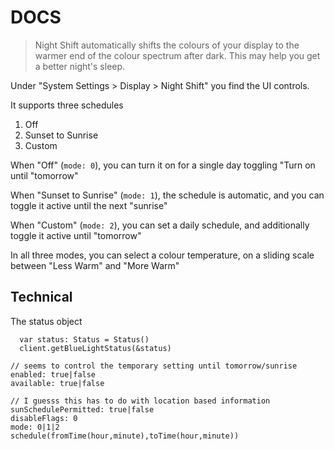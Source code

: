 # DOCS

> Night Shift automatically shifts the colours of your display to the warmer end of the colour spectrum after dark. This may help you get a better night's sleep.

Under "System Settings > Display > Night Shift" you find the UI controls.

It supports three schedules

1. Off
2. Sunset to Sunrise
3. Custom

When "Off" (`mode: 0`), you can turn it on for a single day toggling "Turn on until "tomorrow"

When "Sunset to Sunrise" (`mode: 1`), the schedule is automatic, and you can toggle it active until the next "sunrise"

When "Custom" (`mode: 2`), you can set a daily schedule, and additionally toggle it active until "tomorrow"

In all three modes, you can select a colour temperature, on a sliding scale between "Less Warm" and "More Warm"

## Technical

The status object

```
  var status: Status = Status()
  client.getBlueLightStatus(&status)
```

```
// seems to control the temporary setting until tomorrow/sunrise
enabled: true|false
available: true|false

// I guesss this has to do with location based information
sunSchedulePermitted: true|false
disableFlags: 0
mode: 0|1|2
schedule(fromTime(hour,minute),toTime(hour,minute))
```
